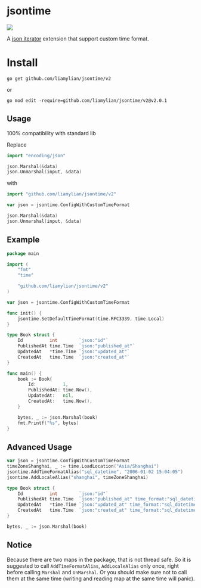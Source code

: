 # jsontime

![](https://github.com/liamylian/jsontime/workflows/Test/badge.svg)

A [json iterator](https://github.com/json-iterator/go) extension that support custom time format.

# Install

`go get github.com/liamylian/jsontime/v2`

or

`go mod edit -require=github.com/liamylian/jsontime/v2@v2.0.1`


## Usage
100% compatibility with standard lib

Replace
```go
import "encoding/json"

json.Marshal(&data)
json.Unmarshal(input, &data)
```

with
```go
import "github.com/liamylian/jsontime/v2"

var json = jsontime.ConfigWithCustomTimeFormat

json.Marshal(&data)
json.Unmarshal(input, &data)
```

## Example

```go
package main

import (
	"fmt"
	"time"

	"github.com/liamylian/jsontime/v2"
)

var json = jsontime.ConfigWithCustomTimeFormat

func init() {
	jsontime.SetDefaultTimeFormat(time.RFC3339, time.Local)
}

type Book struct {
	Id          int        `json:"id"`
	PublishedAt time.Time  `json:"published_at"`
	UpdatedAt   *time.Time `json:"updated_at"`
	CreatedAt   time.Time  `json:"created_at"`
}

func main() {
	book := Book{
		Id:          1,
		PublishedAt: time.Now(),
		UpdatedAt:   nil,
		CreatedAt:   time.Now(),
	}

	bytes, _ := json.Marshal(book)
	fmt.Printf("%s", bytes)
}
```

## Advanced Usage

```go
var json = jsontime.ConfigWithCustomTimeFormat
timeZoneShanghai, _ := time.LoadLocation("Asia/Shanghai")
jsontime.AddTimeFormatAlias("sql_datetime", "2006-01-02 15:04:05")
jsontime.AddLocaleAlias("shanghai", timeZoneShanghai)

type Book struct {
	Id          int        `json:"id"`
	PublishedAt time.Time  `json:"published_at" time_format:"sql_datetime" time_location:"shanghai"`
	UpdatedAt   *time.Time `json:"updated_at" time_format:"sql_datetime" time_location:"shanghai"`
	CreatedAt   time.Time  `json:"created_at" time_format:"sql_datetime" time_location:"shanghai"`
}

bytes, _ := json.Marshal(book)
```

## Notice

Because there are two maps in the package, that is not thread safe. So it is suggested to call `AddTimeFormatAlias`, `AddLocaleAlias` only once, right before calling `Marshal` and `UnMarshal`. Or you should make sure not to call them at the same time (writing and reading map at the same time will panic).
